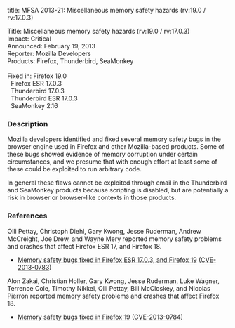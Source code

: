 title: MFSA 2013-21: Miscellaneous memory safety hazards (rv:19.0 / rv:17.0.3)

<p>
<span class="label">Title:</span>      Miscellaneous memory safety hazards
(rv:19.0 / rv:17.0.3)<br/>
<span class="label">Impact:</span>     Critical<br/>
<span class="label">Announced:</span>  February 19, 2013<br/>
<span class="label">Reporter:</span>   Mozilla Developers<br/>
<span class="label">Products:</span>   Firefox, Thunderbird, SeaMonkey<br/>
<br/>
<span class="label">Fixed in:</span>   Firefox 19.0<br/>
<span class="label">&#160;</span>      Firefox ESR 17.0.3<br/>
<span class="label">&#160;</span>      Thunderbird 17.0.3<br/>
<span class="label">&#160;</span>      Thunderbird ESR 17.0.3<br/>
<span class="label">&#160;</span>      SeaMonkey 2.16<br/>
</p>


<h3>Description</h3>

<p>Mozilla developers identified and fixed several memory safety bugs in the
browser engine used in Firefox and other Mozilla-based products. Some of these
bugs showed evidence of memory corruption under certain circumstances, and we
presume that with enough effort at least some of these could be exploited to run
arbitrary code.</p>

<p class="note">In general these flaws cannot be exploited through email in the
Thunderbird and SeaMonkey products because scripting is disabled, but are
potentially a risk in browser or browser-like contexts in those products.</p>


<h3>References</h3>

<p>Olli Pettay, Christoph Diehl, Gary Kwong, Jesse Ruderman, Andrew McCreight,
Joe Drew, and Wayne Mery reported memory safety problems and crashes that affect
Firefox ESR 17, and Firefox 18.</p>

<ul>
  <li><a href="https://bugzilla.mozilla.org/buglist.cgi?bug_id=830975,832162,822858,&#10;761448,812380,690970,826471,830399,818241,780549">
          Memory safety bugs fixed in Firefox ESR 17.0.3, and Firefox 19</a> (<a href="http://cve.mitre.org/cgi-bin/cvename.cgi?name=CVE-2013-0783" class="ex-ref">CVE-2013-0783</a>)</li>
</ul>

<p>Alon Zakai, Christian Holler, Gary Kwong, Jesse Ruderman, Luke Wagner,
Terrence Cole, Timothy Nikkel, Olli Pettay, Bill McCloskey, and Nicolas Pierron
reported memory safety problems and crashes that affect Firefox 18.</p>
<ul>
  <li><a href="https://bugzilla.mozilla.org/buglist.cgi?bug_id=830943,799803,799907,&#10;819635,766452,827687,805294,801114,790373,809295,810169,797977">
          Memory safety bugs fixed in Firefox 19</a> (<a href="http://cve.mitre.org/cgi-bin/cvename.cgi?name=CVE-2013-0784" class="ex-ref">CVE-2013-0784</a>)</li>
</ul>





